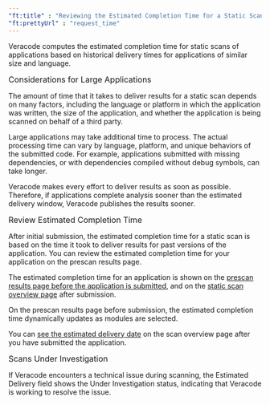 ```yaml
---
"ft:title" : "Reviewing the Estimated Completion Time for a Static Scan"
"ft:prettyUrl" : "request_time"
---
```

Veracode computes the estimated completion time for static scans of applications based on historical delivery times for applications of similar size and language.

<p><span style="font-size: medium;">Considerations for Large Applications</span></p>

The amount of time that it takes to deliver results for a static scan depends on many factors, including the language or platform in which the application was written, the size of the application, and whether the application is being scanned on behalf of a third party.

Large applications may take additional time to process. The actual processing time can vary by language, platform, and unique behaviors of the submitted code. For example, applications submitted with missing dependencies, or with dependencies compiled without debug symbols, can take longer.

Veracode makes every effort to deliver results as soon as possible. Therefore, if applications complete analysis sooner than the estimated delivery window, Veracode publishes the results sooner.

<p><span style="font-size: medium;">Review Estimated Completion Time</span></p>

After initial submission, the estimated completion time for a static scan is based on the time it took to deliver results for past versions of the application. You can review the estimated completion time for your application on the prescan results page.

The estimated completion time for an application is shown on the [prescan results page before the application is submitted](https://docs.veracode.com/r/Requesting_a_Static_Scan), and on the [static scan overview page](https://docs.veracode.com/r/c_using_static_overview) after submission.

On the prescan results page before submission, the estimated completion time dynamically updates as modules are selected.

You can [see the estimated delivery date](https://docs.veracode.com/r/c_using_static_overview) on the scan overview page after you have submitted the application.

<p><span style="font-size: medium;">Scans Under Investigation</span></p>

If Veracode encounters a technical issue during scanning, the Estimated Delivery field shows the Under Investigation status, indicating that Veracode is working to resolve the issue.
